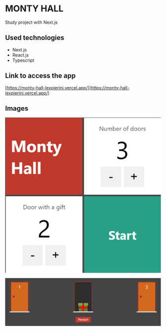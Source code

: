 # MONTY HALL

Study project with Next.js

## Used technologies
- Next.js
- React.js
- Typescript

## Link to access the app
[https://monty-hall-lexpierini.vercel.app/](https://monty-hall-lexpierini.vercel.app/)

## Images

![Home](/public/assets/imgs/home.png)

![Game](/public/assets/imgs/game.png)